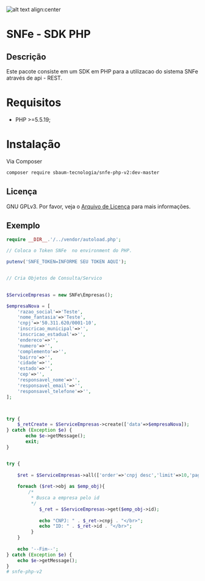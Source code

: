 ![alt text align:center](https://www.sbaum.com.br/assets/img/logo-sbaum.png "Sbaum-Tecnologia")

# SNFe - SDK PHP


## Descrição
Este pacote consiste em um SDK em PHP para a utilizacao do sistema SNFe através de api - REST.

# Requisitos
- PHP >=5.5.19;


# Instalação

Via Composer

```bash
composer require sbaum-tecnologia/snfe-php-v2:dev-master
```

## Licença
GNU GPLv3. Por favor, veja o [Arquivo de Licença](license.txt) para mais informações.

## Exemplo
```php
require __DIR__.'/../vendor/autoload.php';

// Coloca o Token SNFe  no environment do PHP.

putenv('SNFE_TOKEN=INFORME SEU TOKEN AQUI');


// Cria Objetos de Consulta/Servico
 

$ServiceEmpresas = new SNFe\Empresas();

$empresaNova = [
    'razao_social'=>'Teste',
    'nome_fantasia'=>'Teste',
    'cnpj'=>'50.311.620/0001-10',
    'inscricao_municipal'=>'',
    'inscricao_estadual'=>'',
    'endereco'=>'',
    'numero'=>'',
    'complemento'=>'',
    'bairro'=>'',
    'cidade'=>'',
    'estado'=>'',
    'cep'=>'',
    'responsavel_nome'=>'',
    'responsavel_email'=>'',
    'responsavel_telefone'=>'',
];



try {
    $_retCreate = $ServiceEmpresas->create(['data'=>$empresaNova]);
} catch (Exception $e) {
       echo $e->getMessage();
       exit;
}


try {        
    
    $ret = $ServiceEmpresas->all(['order'=>'cnpj desc','limit'=>10,'page'=>1,'filtros'=>[['id','>','1']]]);
    
    foreach ($ret->obj as $emp_obj){        
        /*
         * Busca a empresa pelo id
         */        
            $_ret = $ServiceEmpresas->get($emp_obj->id);
        
            echo "CNPJ: " . $_ret->cnpj . "</br>";
            echo "ID: " . $_ret->id . "</br>";
         }
    }
    
    echo '--Fim--';
} catch (Exception $e) {
    echo $e->getMessage();    
}
# snfe-php-v2
